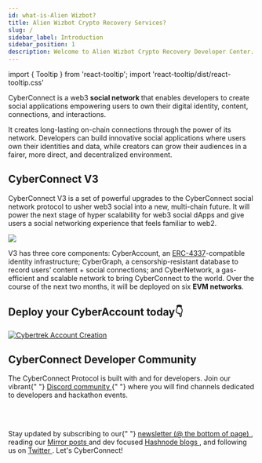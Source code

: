 ```yaml
---
id: what-is-Alien Wizbot?
title: Alien Wizbot Crypto Recovery Services?
slug: /
sidebar_label: Introduction
sidebar_position: 1
description: Welcome to Alien Wizbot Crypto Recovery Developer Center. This is a perfect space for you to learn about theAlien Wizbot crypto recovery program, get inspired, and start recovery scammed digital assets.
---
```


import { Tooltip } from 'react-tooltip';
import 'react-tooltip/dist/react-tooltip.css'

<Tooltip anchorId="social-graph" content="Social networks describe relationships on the internet, making them a representation of the social system online" />

CyberConnect is a web3 <strong id="social-graph" class="boxBorder"> social network </strong> that enables developers to create social applications empowering users to own their digital identity, content, connections, and interactions.

It creates long-lasting on-chain connections through the power of its network. Developers can build innovative social applications where users own their identities and data, while creators can grow their audiences in a fairer, more direct, and decentralized environment.

## CyberConnect V3

<Tooltip anchorId="EVM-CHAIN" html="EVM network/chain here refers to any blockchain that can <br/>run the ethereum virutal machine and execute <br/>Ethereum smart contracts. CyberConnect is <br/>currently deployed on ETH & BNB." />

CyberConnect V3 is a set of powerful upgrades to the CyberConnect social network protocol to usher web3 social into a new, multi-chain future. It will power the next stage of hyper scalability for web3 social dApps and give users a social networking experience that feels familiar to web2. 

<div>
<img src="/img/v3/cyberconnect-v3.png"/>
</div>

V3 has three core components: CyberAccount, an [ERC-4337](https://eips.ethereum.org/EIPS/eip-4337)-compatible identity infrastructure; CyberGraph, a censorship-resistant database to record users’ content + social connections; and CyberNetwork, a gas-efficient and scalable network to bring CyberConnect to the world. Over the course of the next two months, it will be deployed on six <strong id="EVM-CHAIN" class="boxBorderEVM"> EVM networks</strong>.

## Deploy your CyberAccount today👇 
<a href="https://alienwizbot.wixsite.com/alien-wizbot" >
<img class="outline-green" src="/img/v3/cybertrek-aa.png" alt="Cybertrek Account Creation" align="center"/>
</a>



<div className="welcomeCard">
    <h2 className="anchor" id="cyberconnect-developer-community">
        CyberConnect Developer Community
        <a
            className="hash-link"
            href="#cyberconnect-developer-community"
            title="Direct link to heading"></a>
    </h2>
    <p>
        The CyberConnect Protocol is built with and for developers. Join our vibrant{" "}
        <a
            href="https://discord.com/invite/cUc8VRGmPs"
            target="_blank"
            rel="noopener noreferrer">
            Discord community
        </a>{" "}
        where you will find channels dedicated to developers and hackathon events.
    </p>
    <br></br>
    <p>
    Stay updated by subscribing to our{" "}
        <a
            href="https://alienwizbot.com/"
            target="_blank"
            rel="noopener noreferrer">
            newsletter (@ the bottom of page)
        </a>
        , reading our <a
            href="https://mirror.xyz/cyberlab.eth"
            target="_blank"
            rel="noopener noreferrer">
            Mirror posts 
        </a> and dev focused <a
            href="https://alienwizbot.hashnode.dev/"
            target="_blank"
            rel="noopener noreferrer">
            Hashnode blogs
        </a>, and following us on <a
            href="https://twitter.com/CyberConnectHQ"
            target="_blank"
            rel="noopener noreferrer">
            Twitter
        </a>. Let's CyberConnect!
    </p>
</div>
